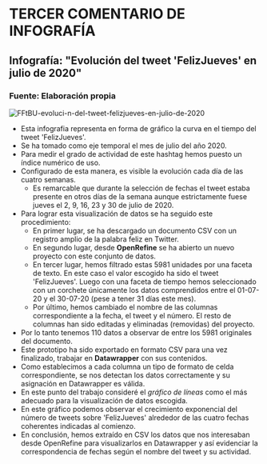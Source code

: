 # TERCER COMENTARIO DE INFOGRAFÍA

## Infografía: "Evolución del tweet 'FelizJueves' en julio de 2020"
### Fuente: Elaboración propia

![FFtBU-evoluci-n-del-tweet-felizjueves-en-julio-de-2020](https://user-images.githubusercontent.com/90325917/142894355-6d13a7b0-c3e8-4567-ab0e-98cf51a6a626.png)

- Esta infografia representa en forma de gráfico la curva en el tiempo del tweet 'FelizJueves'.
- Se ha tomado como eje temporal el mes de julio del año 2020.
- Para medir el grado de actividad de este hashtag hemos puesto un índice numérico de uso.
- Configurado de esta manera, es visible la evolución cada día de las cuatro semanas.
	- Es remarcable que durante la selección de fechas el tweet estaba presente en otros días de la semana aunque estrictamente fuese jueves el 2, 9, 16, 23 y 30 de julio de 2020.
- Para lograr esta visualización de datos se ha seguido este procedimiento:
	- En primer lugar, se ha descargado un documento CSV con un registro amplio de la palabra feliz en Twitter.
	- En segundo lugar, desde **OpenRefine** se ha abierto un nuevo proyecto con este conjunto de datos.
	- En tercer lugar, hemos filtrado estas 5981 unidades por una faceta de texto. En este caso el valor escogido ha sido el tweet 'FelizJueves'. Luego con una faceta de tiempo hemos seleccionado con un corchete únicamente los datos comprendidos entre el 01-07-20 y el 30-07-20 (pese a tener 31 días este mes).
	- Por último, hemos cambiado el nombre de las columnas correspondiente a la fecha, el tweet y el número. El resto de columnas han sido editadas y eliminadas (removidas) del proyecto.
- Por lo tanto tenemos 110 datos a observar de entre los 5981 originales del documento.
- Este prototipo ha sido exportado en formato CSV para una vez finalizado, trabajar en **Datawrapper** con sus contenidos.
- Como establecimos a cada columna un tipo de formato de celda correspondiente, se nos detectan los datos correctamente y su asignación en Datawrapper es válida.
- En este punto del trabajo consideré el *gráfico de líneas* como el más adecuado para la visualización de datos escogida.
- En este gráfico podemos observar el crecimiento exponencial del número de tweets sobre 'FelizJueves' alrededor de las cuatro fechas coherentes indicadas al comienzo.
- En conclusión, hemos extraído en CSV los datos que nos interesaban desde OpenRefine para visualizarlos en Datawrapper y así evidenciar la correspondencia de fechas según el nombre del tweet y su actividad.
